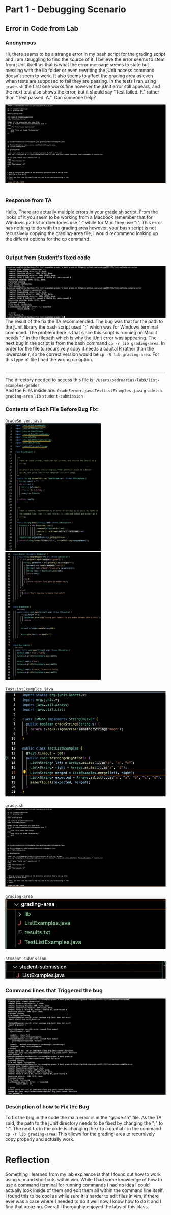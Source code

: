 # Part 1 - Debugging Scenario
## Error in Code from Lab
### Anonymous<br>
Hi, there seems to be a strange error in my bash script for the grading script and I am struggling to find the source of it. I believe the error seems to stem from jUnit itself as that is what the error message seems to state but messing with the lib folder or even rewriting the jUnit access command doesn't seem to work. It also seems to affect the grading area
as even when tests are supposed to fail they are passing. In the tests I ran using `grade.sh` the first one works fine however the jUnit error still appears, and the next test also shows the error, but it should say "Test failed. F." rather than "Test passed. A.". Can someone help?

![](lab5images/gradeshvim.png)
<br><br>
### Response from TA <br>
Hello, There are actually multiple errors in your grade.sh script. From the looks of it you seem to be working from a Macbook remember that for Windows paths for directories use ";" while for Mac they use ":". This error has nothing to do with the grading area however, your bash script is not recursively copying the grading-area file, I would recommend looking up the differnt options for the cp command.<br><br>
### Output from Student's fixed code <br>
![](lab5images/fixedCode.png)<br>
The result of the fix the TA recommended. The bug was that for the path to the jUnit library the bash script used ";" which was for Windows terminal command. The problem here is that since this script is running on Mac it needs ":" in the filepath which is why the jUnit error was appearing. The next bug in the script is from the bash command `cp -r lib grading-area`. In order for the file to recursively copy it needs a capital R rather than the lowercase r, so the correct version would be `cp -R lib grading-area`. For this type of file I had the wrong cp option. <br><br>

---

The directory needed to access this file is:
`/Users/pedroarias/lab9/list-examples-grader`
<br> And the Files inside are: 
`GradeServer.java`             `TestListExamples.java`   `grade.sh`                `grading-area`            `lib`                     `student-submission` <br>
### Contents of Each File Before Bug Fix:<br>
`GradeServer.java`<br>
<img src="lab5images/GradeServerjavapt1.png" width="300" height="400"><img src="lab5images/GradeServerjavapt2.png" width="300" height="400">
<br><br> `TestListExamples.java`
![](lab5images/Testlistexamples.png)
<br><br> `grade.sh`
![](lab5images/gradeshvim.png)
<br><br> `grading-area`<br>
![](lab5images/grading-area.png)
<br><br> `student-submission`<br>
![](lab5images/student-submission.png) <br>
### Command lines that Triggered the bug
![](lab5images/error_output.png)<br>
### Description of how to Fix the Bug
To fix the bug in the code the main error is in the "grade.sh" file. As the TA said, the path to the jUnit directory needs to be fixed by changing the ";" to ":". The next fix in the code is changing the r to a captial r in the command `cp -r lib grading-area`. This allows for the grading-area to recursively copy properly and actually work.


# Reflection 
Something I learned from my lab expirence is that I found out how to work using vim and shortcuts within vim. While I had some knowledge of how to use a command terminal for running commands I had no idea I could actually look inside of them and edit them all within the command line itself. I found this to be cool as while sure it is harder to edit files in vim, if there ever was a case where I needed to do it well now I know how to do it and I find that amazing. Overall I thoroughly enjoyed the labs of this class. 
